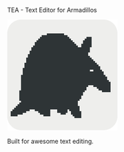 TEA - Text Editor for Armadillos

![the logo](res/default/icon_256.bmp)

Built for awesome text editing.
